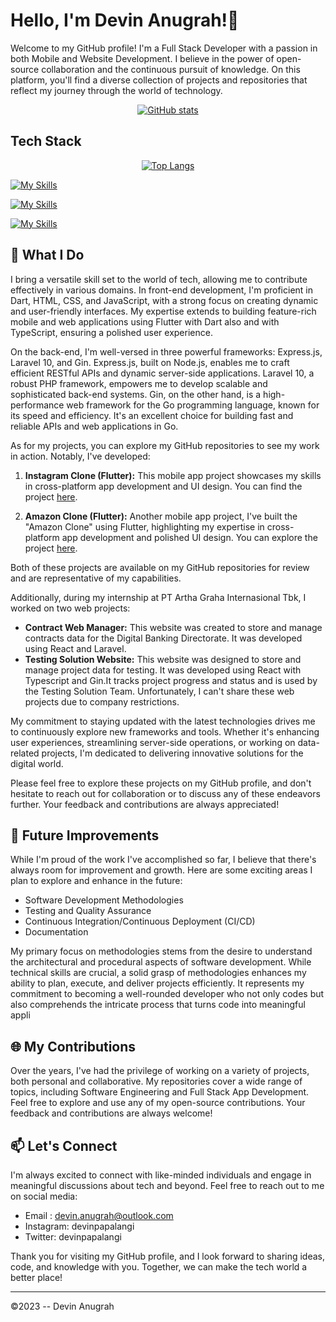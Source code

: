 #  Hello, I'm Devin Anugrah!👋
Welcome to my GitHub profile! I'm a Full Stack Developer with a passion in both Mobile and Website Development. I believe in the power of open-source collaboration and the continuous pursuit of knowledge. On this platform, you'll find a diverse collection of projects and repositories that reflect my journey through the world of technology.
<div align="center">
  <a href="https://github.com/anuraghazra/github-readme-stats#gh-dark-mode-only">
    <img src="https://github-readme-stats.vercel.app/api?username=devinpapalangi&show_icons=true&theme=dark#gh-dark-mode-only" alt="GitHub stats" />
  </a>
</div>

## Tech Stack

<div align="center">
  <a href="https://github.com/anuraghazra/github-readme-stats#gh-dark-mode-only">
    <img src="https://github-readme-stats.vercel.app/api/top-langs/?username=devinpapalangi&show_icons=true&theme=dark#gh-dark-mode-only" alt="Top Langs" />
  </a>
</div>

[![My Skills](https://skillicons.dev/icons?i=react,laravel,express,flutter)](https://skillicons.dev)

[![My Skills](https://skillicons.dev/icons?i=html,css,js,typescript,python,c,dart,php)](https://skillicons.dev)

[![My Skills](https://skillicons.dev/icons?i=mongodb,postgres)](https://skillicons.dev)

## 🚀 What I Do

I bring a versatile skill set to the world of tech, allowing me to contribute effectively in various domains. In front-end development, I'm proficient in Dart, HTML, CSS, and JavaScript, with a strong focus on creating dynamic and user-friendly interfaces. My expertise extends to building feature-rich mobile and web applications using Flutter with Dart also and with TypeScript, ensuring a polished user experience.

On the back-end, I'm well-versed in three powerful frameworks: Express.js, Laravel 10, and Gin. Express.js, built on Node.js, enables me to craft efficient RESTful APIs and dynamic server-side applications. Laravel 10, a robust PHP framework, empowers me to develop scalable and sophisticated back-end systems. Gin, on the other hand, is a high-performance web framework for the Go programming language, known for its speed and efficiency. It's an excellent choice for building fast and reliable APIs and web applications in Go.

As for my projects, you can explore my GitHub repositories to see my work in action. Notably, I've developed:

1. **Instagram Clone (Flutter):** This mobile app project showcases my skills in cross-platform app development and UI design. You can find the project [here](https://github.com/devinpapalangi/instagram-clone).

2. **Amazon Clone (Flutter):** Another mobile app project, I've built the "Amazon Clone" using Flutter, highlighting my expertise in cross-platform app development and polished UI design. You can explore the project [here](https://github.com/devinpapalangi/amazon-clone).

Both of these projects are available on my GitHub repositories for review and are representative of my capabilities.

Additionally, during my internship at PT Artha Graha Internasional Tbk, I worked on two web projects:
- **Contract Web Manager:** This website was created to store and manage contracts data for the Digital Banking Directorate. It was developed using React and Laravel.
- **Testing Solution Website:** This website was designed to store and manage project data for testing. It was developed using React with Typescript and Gin.It tracks project progress and status and is used by the Testing Solution Team.
Unfortunately, I can't share these web projects due to company restrictions.

My commitment to staying updated with the latest technologies drives me to continuously explore new frameworks and tools. Whether it's enhancing user experiences, streamlining server-side operations, or working on data-related projects, I'm dedicated to delivering innovative solutions for the digital world.

Please feel free to explore these projects on my GitHub profile, and don't hesitate to reach out for collaboration or to discuss any of these endeavors further. Your feedback and contributions are always appreciated!
## 🌟 Future Improvements
While I'm proud of the work I've accomplished so far, I believe that there's always room for improvement and growth. Here are some exciting areas I plan to explore and enhance in the future:
- Software Development Methodologies
- Testing and Quality Assurance
- Continuous Integration/Continuous Deployment (CI/CD)
- Documentation

My primary focus on methodologies stems from the desire to understand the architectural and procedural aspects of software development. While technical skills are crucial, a solid grasp of methodologies enhances my ability to plan, execute, and deliver projects efficiently. It represents my commitment to becoming a well-rounded developer who not only codes but also comprehends the intricate process that turns code into meaningful appli

## 🌐 My Contributions
Over the years, I've had the privilege of working on a variety of projects, both personal and collaborative. My repositories cover a wide range of topics, including Software Engineering and Full Stack App Development. Feel free to explore and use any of my open-source contributions. Your feedback and contributions are always welcome!

## 📫 Let's Connect
I'm always excited to connect with like-minded individuals and engage in meaningful discussions about tech and beyond. Feel free to reach out to me on social media:
- Email : devin.anugrah@outlook.com
- Instagram: devinpapalangi
- Twitter: devinpapalangi

Thank you for visiting my GitHub profile, and I look forward to sharing ideas, code, and knowledge with you. Together, we can make the tech world a better place!

---

©2023 -- Devin Anugrah
